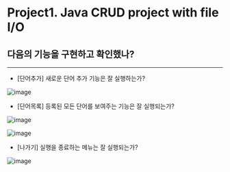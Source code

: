# Project1. Java CRUD project with file I/O
## 다음의 기능을 구현하고 확인했나?
-----------------------------------------
+ [단어추가] 새로운 단어 추가 기능은 잘 실행하는가?

![image](https://github.com/seoyoung119/project1_1/assets/130718248/90f42de5-000e-40da-8543-f17392e62393)

+ [단어목록] 등록된 모든 단어를 보여주는 기능은 잘 실행되는가?

![image](https://github.com/seoyoung119/project1_1/assets/130718248/83c92380-928f-4479-bc85-ef62f46eb0c0)

![image](https://github.com/seoyoung119/project1_1/assets/130718248/ac8db452-6e55-47ea-9895-47c6f972d631)



+ [나가기] 실행을 종료하는 메뉴는 잘 실행되는가?

![image](https://github.com/seoyoung119/project1_1/assets/130718248/d6142a4b-93a7-4ae1-90cb-9ae0ad757031)



